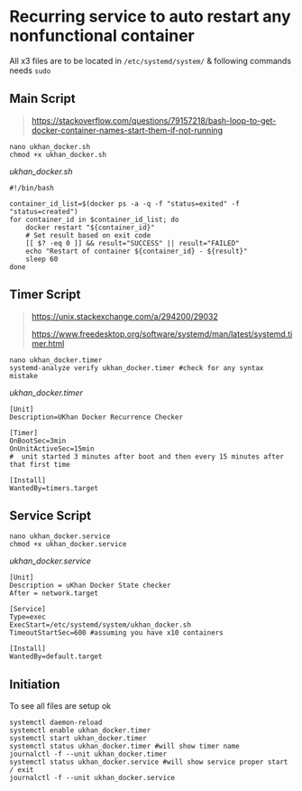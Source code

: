 # Recurring service to auto restart any nonfunctional container

All x3 files are to be located in `/etc/systemd/system/` & following commands needs `sudo`

## Main Script
> https://stackoverflow.com/questions/79157218/bash-loop-to-get-docker-container-names-start-them-if-not-running

```
nano ukhan_docker.sh
chmod +x ukhan_docker.sh
```
_ukhan_docker.sh_
```
#!/bin/bash

container_id_list=$(docker ps -a -q -f "status=exited" -f "status=created")
for container_id in $container_id_list; do
    docker restart "${container_id}"
    # Set result based on exit code
    [[ $? -eq 0 ]] && result="SUCCESS" || result="FAILED"
    echo "Restart of container ${container_id} - ${result}"
    sleep 60
done
```
## Timer Script
> https://unix.stackexchange.com/a/294200/29032
> 
> https://www.freedesktop.org/software/systemd/man/latest/systemd.timer.html
```
nano ukhan_docker.timer
systemd-analyze verify ukhan_docker.timer #check for any syntax mistake
```
_ukhan_docker.timer_
```
[Unit]
Description=UKhan Docker Recurrence Checker

[Timer]
OnBootSec=3min
OnUnitActiveSec=15min
#  unit started 3 minutes after boot and then every 15 minutes after that first time

[Install]
WantedBy=timers.target
```
## Service Script
```
nano ukhan_docker.service
chmod +x ukhan_docker.service
```
_ukhan_docker.service_
```
[Unit]
Description = uKhan Docker State checker
After = network.target

[Service]
Type=exec
ExecStart=/etc/systemd/system/ukhan_docker.sh
TimeoutStartSec=600 #assuming you have x10 containers

[Install]
WantedBy=default.target
```
## Initiation
To see all files are setup ok
```
systemctl daemon-reload
systemctl enable ukhan_docker.timer
systemctl start ukhan_docker.timer
systemctl status ukhan_docker.timer #will show timer name
journalctl -f --unit ukhan_docker.timer
systemctl status ukhan_docker.service #will show service proper start / exit
journalctl -f --unit ukhan_docker.service
```
